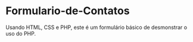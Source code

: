# Formulario-de-Contatos
Usando HTML, CSS e PHP, este é um formulário básico de desmonstrar o uso do PHP.
